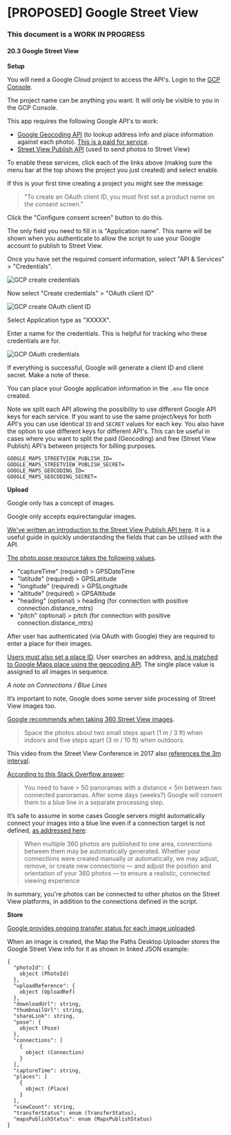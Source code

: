 # \[PROPOSED\] Google Street View

### This document is a WORK IN PROGRESS

#### 20.3 Google Street View

**Setup**

You will need a Google Cloud project to access the API's. Login to the [GCP Console](https://console.developers.google.com/).

The project name can be anything you want. It will only be visible to you in the GCP Console.

This app requires the following Google API's to work:

* [Google Geocoding API](https://console.cloud.google.com/google/maps-apis/apis/geocoding-backend.googleapis.com) \(to lookup address info and place information against each photo\). [This is a paid for service](https://developers.google.com/maps/documentation/geocoding/usage-and-billing).
* [Street View Publish API](https://console.cloud.google.com/apis/library/streetviewpublish.googleapis.com) \(used to send photos to Street View\)

To enable these services, click each of the links above \(making sure the menu bar at the top shows the project you just created\) and select enable.

If this is your first time creating a project you might see the message:

> "To create an OAuth client ID, you must first set a product name on the consent screen."

Click the "Configure consent screen" button to do this.

The only field you need to fill in is "Application name". This name will be shown when you authenticate to allow the script to use your Google account to publish to Street View.

Once you have set the required consent information, select "API & Services" &gt; "Credentials".

![GCP create credentials](/images/gcp-create-credentials.png)

Now select "Create credentials" &gt; "OAuth client ID"

![GCP create OAuth client ID](/images/gcp-create-oauth-client-id.png)

Select Application type as "XXXXX".

Enter a name for the credentials. This is helpful for tracking who these credentials are for.

![GCP OAuth credentials](/images/gcp-oauth-credentials.png)

If everything is successful, Google will generate a client ID and client secret. Make a note of these.

You can place your Google application information in the `.env` file once created.

Note we split each API allowing the possibility to use different Google API keys for each service. If you want to use the same project/keys for both API's you can use identical `ID` and `SECRET` values for each key. You also have the option to use different keys for different API's. This can be useful in cases where you want to split the paid \(Geocoding\) and free \(Street View Publish\) API's between projects for billing purposes.

```text
GOOGLE_MAPS_STREETVIEW_PUBLISH_ID=
GOOGLE_MAPS_STREETVIEW_PUBLISH_SECRET=
GOOGLE_MAPS_GEOCODING_ID=
GOOGLE_MAPS_GEOCODING_SECRET=
```

**Upload**

Google only has a concept of images.

Google only accepts equirectangular images.

[We've written an introduction to the Street View Publish API here](https://www.trekview.org/blog/2020/street-view-publish-api-quick-start-guide/). It is a useful guide in quickly understanding the fields that can be utilised with the API.

[The photo.pose resource takes the following values](https://developers.google.com/streetview/publish/reference/rest/v1/photo#pose).

* "captureTime" \(required\) &gt; GPSDateTime
* "latitude" \(required\) &gt; GPSLatitude
* "longitude" \(required\) &gt; GPSLongitude
* "altitude" \(required\) &gt; GPSAltitude
* "heading" \(optional\) &gt; heading \(for connection with positive connection.distance\_mtrs\)
* "pitch" \(optional\) &gt; pitch \(for connection with positive connection.distance\_mtrs\)

After user has authenticated \(via OAuth with Google\) they are required to enter a place for their images.

[Users must also set a place ID](https://developers.google.com/streetview/publish/reference/rest/v1/photo#place). User searches an address, [and is matched to Google Maps place using the geocoding API](https://console.cloud.google.com/google/maps-apis/apis/geocoding-backend.googleapis.com). The single place value is assigned to all images in sequence.

_A note on Connections / Blue Lines_

It’s important to note, Google does some server side processing of Street View images too.

[Google recommends when taking 360 Street View images](https://support.google.com/maps/answer/7012050?hl=en&ref_topic=627560).

> Space the photos about two small steps apart \(1 m / 3 ft\) when indoors and five steps apart \(3 m / 10 ft\) when outdoors.

This video from the Street View Conference in 2017 also [references the 3m interval](https://www.youtube.com/watch?v=EW8YKwuFGkc).

[According to this Stack Overflow answer](https://stackoverflow.com/questions/54237231/how-to-create-a-path-on-street-view):

> You need to have &gt; 50 panoramas with a distance &lt; 5m between two connected panoramas. After some days \(weeks?\) Google will convert them to a blue line in a separate processing step.

It’s safe to assume in some cases Google servers might automatically connect your images into a blue line even if a connection target is not defined, [as addressed here](https://support.google.com/contributionpolicy/answer/7411351):

> When multiple 360 photos are published to one area, connections between them may be automatically generated. Whether your connections were created manually or automatically, we may adjust, remove, or create new connections — and adjust the position and orientation of your 360 photos — to ensure a realistic, connected viewing experience

In summary, you're photos can be connected to other photos on the Street View platforms, in addition to the connections defined in the script.

**Store**

[Google provides ongoing transfer status for each image uploaded](https://developers.google.com/streetview/publish/reference/rest/v1/photo#transferstatus).

When an image is created, the Map the Paths Desktop Uploader stores the Google Street View info for it as shown in linked JSON example:

```text
{
  "photoId": {
    object (PhotoId)
  },
  "uploadReference": {
    object (UploadRef)
  },
  "downloadUrl": string,
  "thumbnailUrl": string,
  "shareLink": string,
  "pose": {
    object (Pose)
  },
  "connections": [
    {
      object (Connection)
    }
  ],
  "captureTime": string,
  "places": [
    {
      object (Place)
    }
  ],
  "viewCount": string,
  "transferStatus": enum (TransferStatus),
  "mapsPublishStatus": enum (MapsPublishStatus)
}
```

